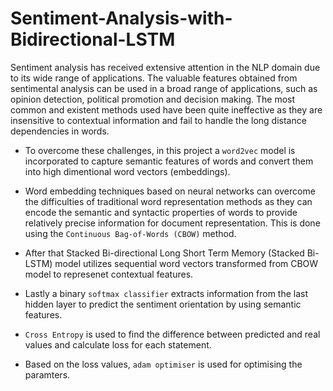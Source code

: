 # Sentiment-Analysis-with-Bidirectional-LSTM

Sentiment analysis has received extensive
attention in the NLP domain due to its wide range of applications. The valuable features obtained from
sentimental analysis can be used in a broad range of applications,
such as opinion detection, political promotion and
decision making. The most common and existent methods used have been quite ineffective as they are insensitive to contextual information and fail to handle the long distance dependencies in words. 

- To overcome these challenges, in this project a `word2vec` model is incorporated to capture semantic features of words and convert them into high dimentional word vectors (embeddings). 
- Word embedding techniques based on neural networks can
overcome the difficulties of traditional word representation methods as they can encode the semantic and syntactic properties of words to provide relatively precise information for document representation. This is done using the `Continuous Bag-of-Words (CBOW)` method.

- After that Stacked Bi-directional Long Short Term Memory (Stacked Bi-LSTM) model utilizes sequential word vectors transformed from CBOW model to represenet contextual features.

- Lastly a binary `softmax classifier` extracts information from the last hidden layer to predict the sentiment orientation by using semantic features. 
- `Cross Entropy` is used to find the difference between predicted and real values and calculate loss for each statement.
- Based on the loss values, `adam optimiser` is used for optimising the paramters.
